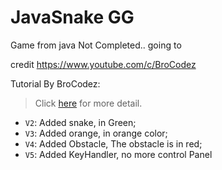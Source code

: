 # JavaSnake GG
Game from java
Not Completed..
going to

credit https://www.youtube.com/c/BroCodez

Tutorial By BroCodez:

> Click [here](https://www.youtube.com/watch?v=bI6e6qjJ8JQ) for more detail.

- `V2`: Added snake, in Green;
- `V3`: Added orange, in orange color;
- `V4`: Added Obstacle, The obstacle is in red;
- `V5`: Added KeyHandler, no more control Panel
